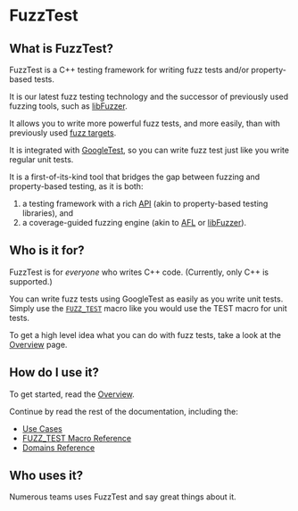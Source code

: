 # FuzzTest

## What is FuzzTest?

FuzzTest is a C++ testing framework for writing fuzz tests and/or
property-based tests.

It is our latest fuzz testing technology and the successor of previously used
fuzzing tools, such as [libFuzzer](https://llvm.org/docs/LibFuzzer.html).

It allows you to write more powerful fuzz tests, and more easily, than with
previously used
[fuzz targets](https://llvm.org/docs/LibFuzzer.html#fuzz-target).

It is integrated with
[GoogleTest](https://google.github.io/googletest/),
so you can write fuzz test just like you write regular unit tests.

It is a first-of-its-kind tool that bridges the gap between fuzzing and
property-based testing, as it is both:

1.  a testing framework with a rich [API](domains-reference.md) (akin to
    property-based testing libraries), and
2.  a coverage-guided fuzzing engine (akin to
    [AFL](https://github.com/google/AFL) or
    [libFuzzer](https://llvm.org/docs/LibFuzzer.html)).

## Who is it for?

FuzzTest is for *everyone* who writes C++ code. (Currently, only C++ is
supported.)

You can write fuzz tests using GoogleTest as easily as you write unit tests.
Simply use the [`FUZZ_TEST`](fuzz-test-macro.md) macro like you would use the
TEST macro for unit tests.

To get a high level idea what you can do with fuzz tests, take a look at the
[Overview](overview.md)
page.

## How do I use it?

To get started, read the
[Overview](overview.md).

Continue by read the rest of the documentation, including the:

*   [Use Cases](use-cases.md)
*   [FUZZ_TEST Macro Reference](fuzz-test-macro.md)
*   [Domains Reference](domains-reference.md)

## Who uses it?

Numerous teams uses FuzzTest and say great things about it.
